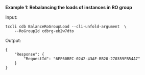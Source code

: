 **Example 1: Rebalancing the loads of instances in RO group**



Input: 

```
tccli cdb BalanceRoGroupLoad --cli-unfold-argument  \
    --RoGroupId cdbrg-eb2w7dto
```

Output: 
```
{
    "Response": {
        "RequestId": "6EF60BEC-0242-43AF-BB20-270359FB54A7"
    }
}
```

